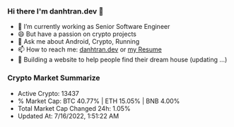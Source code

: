 ### Hi there I'm danhtran.dev 👋

- 🔭 I’m currently working as Senior Software Engineer
- 😄 But have a passion on crypto projects
- 💬 Ask me about Android, Crypto, Running 
- 📫 How to reach me: <a href="https://danhtran.dev" target="_blank">danhtran.dev</a> or <a href="Developer-Resume.pdf" target="_blank">my Resume</a>
- 🌱 Building a website to help people find their dream house (updating ...)

### Crypto Market Summarize
- Active Crypto: 13437
- % Market Cap: BTC 40.77% | ETH 15.05% | BNB 4.00%
- Total Market Cap Changed 24h: 1.05%
- Updated At: 7/16/2022, 1:51:22 AM
